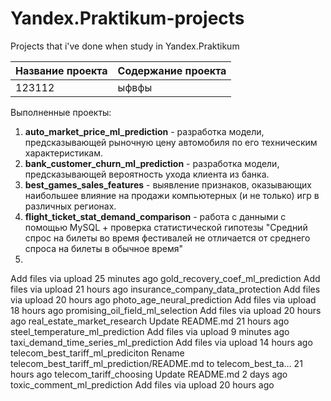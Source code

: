 # Yandex.Praktikum-projects

Projects that i've done when study in Yandex.Praktikum

Название проекта | Содержание проекта
---------------- | ------------------
123112 | ыфвфы


Выполненные проекты:
1) **auto_market_price_ml_prediction** - разработка модели, предсказывающей рыночную цену автомобиля по его техническим характеристикам.
2) **bank_customer_churn_ml_prediction** - разработка модели, предсказывающей вероятность ухода клиента из банка.
3) **best_games_sales_features** - выявление признаков, оказывающих наибольшее влияние на продажи компьютерных (и не только) игр в различных регионах.
4) **flight_ticket_stat_demand_comparison** - работа с данными с помощью MySQL + проверка статистической гипотезы "Средний спрос на билеты во время фестивалей не отличается от среднего спроса на билеты в обычное время"
5) 

Add files via upload
25 minutes ago
gold_recovery_coef_ml_prediction
Add files via upload
21 hours ago
insurance_company_data_protection
Add files via upload
20 hours ago
photo_age_neural_prediction
Add files via upload
18 hours ago
promising_oil_field_ml_selection
Add files via upload
20 hours ago
real_estate_market_research
Update README.md
21 hours ago
steel_temperature_ml_prediction
Add files via upload
9 minutes ago
taxi_demand_time_series_ml_prediction
Add files via upload
14 hours ago
telecom_best_tariff_ml_prediciton
Rename telecom_best_tariff_ml_prediction/README.md to telecom_best_ta…
21 hours ago
telecom_tariff_choosing
Update README.md
2 days ago
toxic_comment_ml_prediction
Add files via upload
20 hours ago
